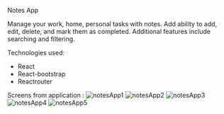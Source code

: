 Notes App

Manage your work, home, personal tasks with notes. Add ability to add, edit, delete, and mark them as completed. Additional features include searching and filtering.

Technologies used: 
- React
- React-bootstrap
- Reactrouter

Screens from application :
![notesApp1](https://user-images.githubusercontent.com/15637893/112016547-19f1d380-8b2d-11eb-8e77-d3e2d72e100b.png)
![notesApp2](https://user-images.githubusercontent.com/15637893/112016550-1b230080-8b2d-11eb-9a4f-cc6b673501d8.png)
![notesApp3](https://user-images.githubusercontent.com/15637893/112016553-1b230080-8b2d-11eb-8c7c-453190835fa4.png)
![notesApp4](https://user-images.githubusercontent.com/15637893/112016556-1bbb9700-8b2d-11eb-8e60-c95b36dfd677.png)
![notesApp5](https://user-images.githubusercontent.com/15637893/112016560-1bbb9700-8b2d-11eb-843e-68e086e9eb3d.png)
